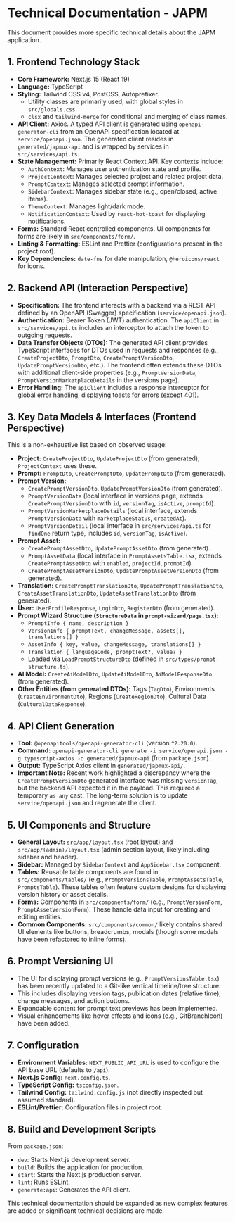 # Technical Documentation - JAPM

This document provides more specific technical details about the JAPM application.

## 1. Frontend Technology Stack

*   **Core Framework:** Next.js 15 (React 19)
*   **Language:** TypeScript
*   **Styling:** Tailwind CSS v4, PostCSS, Autoprefixer.
    *   Utility classes are primarily used, with global styles in `src/globals.css`.
    *   `clsx` and `tailwind-merge` for conditional and merging of class names.
*   **API Client:** Axios. A typed API client is generated using `openapi-generator-cli` from an OpenAPI specification located at `service/openapi.json`. The generated client resides in `generated/japmux-api` and is wrapped by services in `src/services/api.ts`.
*   **State Management:** Primarily React Context API. Key contexts include:
    *   `AuthContext`: Manages user authentication state and profile.
    *   `ProjectContext`: Manages selected project and related project data.
    *   `PromptContext`: Manages selected prompt information.
    *   `SidebarContext`: Manages sidebar state (e.g., open/closed, active items).
    *   `ThemeContext`: Manages light/dark mode.
    *   `NotificationContext`: Used by `react-hot-toast` for displaying notifications.
*   **Forms:** Standard React controlled components. UI components for forms are likely in `src/components/form/`.
*   **Linting & Formatting:** ESLint and Prettier (configurations present in the project root).
*   **Key Dependencies:** `date-fns` for date manipulation, `@heroicons/react` for icons.

## 2. Backend API (Interaction Perspective)

*   **Specification:** The frontend interacts with a backend via a REST API defined by an OpenAPI (Swagger) specification (`service/openapi.json`).
*   **Authentication:** Bearer Token (JWT) authentication. The `apiClient` in `src/services/api.ts` includes an interceptor to attach the token to outgoing requests.
*   **Data Transfer Objects (DTOs):** The generated API client provides TypeScript interfaces for DTOs used in requests and responses (e.g., `CreateProjectDto`, `PromptDto`, `CreatePromptVersionDto`, `UpdatePromptVersionDto`, etc.). The frontend often extends these DTOs with additional client-side properties (e.g., `PromptVersionData`, `PromptVersionMarketplaceDetails` in the versions page).
*   **Error Handling:** The `apiClient` includes a response interceptor for global error handling, displaying toasts for errors (except 401).

## 3. Key Data Models & Interfaces (Frontend Perspective)

This is a non-exhaustive list based on observed usage:

*   **Project:** `CreateProjectDto`, `UpdateProjectDto` (from generated), `ProjectContext` uses these.
*   **Prompt:** `PromptDto`, `CreatePromptDto`, `UpdatePromptDto` (from generated).
*   **Prompt Version:**
    *   `CreatePromptVersionDto`, `UpdatePromptVersionDto` (from generated).
    *   `PromptVersionData` (local interface in versions page, extends `CreatePromptVersionDto` with `id`, `versionTag`, `isActive`, `promptId`).
    *   `PromptVersionMarketplaceDetails` (local interface, extends `PromptVersionData` with `marketplaceStatus`, `createdAt`).
    *   `PromptVersionDetail` (local interface in `src/services/api.ts` for `findOne` return type, includes `id`, `versionTag`, `isActive`).
*   **Prompt Asset:**
    *   `CreatePromptAssetDto`, `UpdatePromptAssetDto` (from generated).
    *   `PromptAssetData` (local interface in `PromptAssetsTable.tsx`, extends `CreatePromptAssetDto` with `enabled`, `projectId`, `promptId`).
    *   `CreatePromptAssetVersionDto`, `UpdatePromptAssetVersionDto` (from generated).
*   **Translation:** `CreatePromptTranslationDto`, `UpdatePromptTranslationDto`, `CreateAssetTranslationDto`, `UpdateAssetTranslationDto` (from generated).
*   **User:** `UserProfileResponse`, `LoginDto`, `RegisterDto` (from generated).
*   **Prompt Wizard Structure (`StructureData` in `prompt-wizard/page.tsx`):**
    *   `PromptInfo { name, description }`
    *   `VersionInfo { promptText, changeMessage, assets[], translations[] }`
    *   `AssetInfo { key, value, changeMessage, translations[] }`
    *   `Translation { languageCode, promptText?, value? }`
    *   Loaded via `LoadPromptStructureDto` (defined in `src/types/prompt-structure.ts`).
*   **AI Model:** `CreateAiModelDto`, `UpdateAiModelDto`, `AiModelResponseDto` (from generated).
*   **Other Entities (from generated DTOs):** Tags (`TagDto`), Environments (`CreateEnvironmentDto`), Regions (`CreateRegionDto`), Cultural Data (`CulturalDataResponse`).

## 4. API Client Generation

*   **Tool:** `@openapitools/openapi-generator-cli` (version `^2.20.0`).
*   **Command:** `openapi-generator-cli generate -i service/openapi.json -g typescript-axios -o generated/japmux-api` (from `package.json`).
*   **Output:** TypeScript Axios client in `generated/japmux-api/`.
*   **Important Note:** Recent work highlighted a discrepancy where the `CreatePromptVersionDto` generated interface was missing `versionTag`, but the backend API expected it in the payload. This required a temporary `as any` cast. The long-term solution is to update `service/openapi.json` and regenerate the client.

## 5. UI Components and Structure

*   **General Layout:** `src/app/layout.tsx` (root layout) and `src/app/(admin)/layout.tsx` (admin section layout, likely including sidebar and header).
*   **Sidebar:** Managed by `SidebarContext` and `AppSidebar.tsx` component.
*   **Tables:** Reusable table components are found in `src/components/tables/` (e.g., `PromptVersionsTable`, `PromptAssetsTable`, `PromptsTable`). These tables often feature custom designs for displaying version history or asset details.
*   **Forms:** Components in `src/components/form/` (e.g., `PromptVersionForm`, `PromptAssetVersionForm`). These handle data input for creating and editing entities.
*   **Common Components:** `src/components/common/` likely contains shared UI elements like buttons, breadcrumbs, modals (though some modals have been refactored to inline forms).

## 6. Prompt Versioning UI

*   The UI for displaying prompt versions (e.g., `PromptVersionsTable.tsx`) has been recently updated to a Git-like vertical timeline/tree structure.
*   This includes displaying version tags, publication dates (relative time), change messages, and action buttons.
*   Expandable content for prompt text previews has been implemented.
*   Visual enhancements like hover effects and icons (e.g., GitBranchIcon) have been added.

## 7. Configuration

*   **Environment Variables:** `NEXT_PUBLIC_API_URL` is used to configure the API base URL (defaults to `/api`).
*   **Next.js Config:** `next.config.ts`.
*   **TypeScript Config:** `tsconfig.json`.
*   **Tailwind Config:** `tailwind.config.js` (not directly inspected but assumed standard).
*   **ESLint/Prettier:** Configuration files in project root.

## 8. Build and Development Scripts

From `package.json`:
*   `dev`: Starts Next.js development server.
*   `build`: Builds the application for production.
*   `start`: Starts the Next.js production server.
*   `lint`: Runs ESLint.
*   `generate:api`: Generates the API client.

This technical documentation should be expanded as new complex features are added or significant technical decisions are made. 